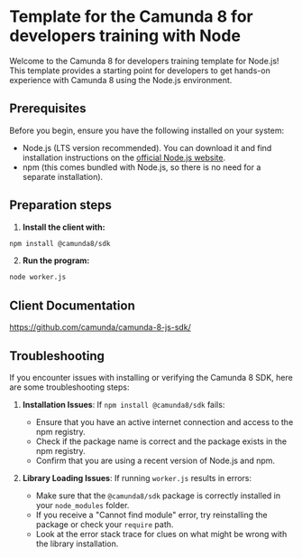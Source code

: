 # Template for the Camunda 8 for developers training with Node

Welcome to the Camunda 8 for developers training template for Node.js!
This template provides a starting point for developers to get hands-on experience with Camunda 8 using the Node.js environment.

## Prerequisites

Before you begin, ensure you have the following installed on your system:

- Node.js (LTS version recommended). You can download it and find installation instructions on the [official Node.js website](https://nodejs.org/).
- npm (this comes bundled with Node.js, so there is no need for a separate installation).

## Preparation steps

1. **Install the client with:**

```bash
npm install @camunda8/sdk
```

2. **Run the program:**

```bash
node worker.js
```

## Client Documentation

https://github.com/camunda/camunda-8-js-sdk/

## Troubleshooting

If you encounter issues with installing or verifying the Camunda 8 SDK, here are some troubleshooting steps:

1. **Installation Issues**: If `npm install @camunda8/sdk` fails:
   - Ensure that you have an active internet connection and access to the npm registry.
   - Check if the package name is correct and the package exists in the npm registry.
   - Confirm that you are using a recent version of Node.js and npm.

2. **Library Loading Issues**: If running `worker.js` results in errors:
   - Make sure that the `@camunda8/sdk` package is correctly installed in your `node_modules` folder.
   - If you receive a "Cannot find module" error, try reinstalling the package or check your `require` path.
   - Look at the error stack trace for clues on what might be wrong with the library installation.

